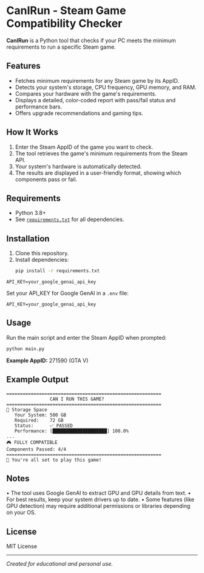 # CanIRun - Steam Game Compatibility Checker

**CanIRun** is a Python tool that checks if your PC meets the minimum requirements to run a specific Steam game.

## Features

- Fetches minimum requirements for any Steam game by its AppID.
- Detects your system's storage, CPU frequency, GPU memory, and RAM.
- Compares your hardware with the game's requirements.
- Displays a detailed, color-coded report with pass/fail status and performance bars.
- Offers upgrade recommendations and gaming tips.

## How It Works

1. Enter the Steam AppID of the game you want to check.
2. The tool retrieves the game's minimum requirements from the Steam API.
3. Your system's hardware is automatically detected.
4. The results are displayed in a user-friendly format, showing which components pass or fail.

## Requirements

- Python 3.8+
- See [`requirements.txt`](requirements.txt) for all dependencies.

## Installation

1. Clone this repository.
2. Install dependencies:
   ```bash
   pip install -r requirements.txt
   ```

```vscode
API_KEY=your_google_genai_api_key
```

Set your API_KEY for Google GenAI in a `.env` file:

```
API_KEY=your_google_genai_api_key
```

## Usage

Run the main script and enter the Steam AppID when prompted:

```bash
python main.py
```

**Example AppID:** 271590 (GTA V)

## Example Output

```
=========================================================
                CAN I RUN THIS GAME?
=========================================================
💾 Storage Space
   Your System: 500 GB
   Required:    72 GB
   Status:      ✅ PASSED
   Performance: [████████████████████] 100.0%
...
🎮 FULLY COMPATIBLE
Components Passed: 4/4
=========================================================
🎯 You're all set to play this game!
```

## Notes

• The tool uses Google GenAI to extract GPU and GPU details from text.
• For best results, keep your system drivers up to date.
• Some features (like GPU detection) may require additional permissions or libraries depending on your OS.

## License

MIT License

---

*Created for educational and personal use.*
